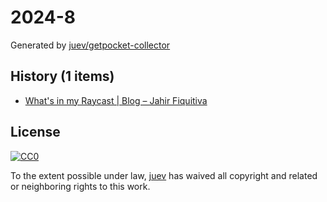 # 2024-8

Generated by [juev/getpocket-collector](https://github.com/juev/getpocket-collector)

## History (1 items)

- [What's in my Raycast | Blog – Jahir Fiquitiva](https://jahir.dev/blog/whats-in-my-raycast)

## License

[![CC0](https://mirrors.creativecommons.org/presskit/buttons/88x31/svg/cc-zero.svg)](https://creativecommons.org/publicdomain/zero/1.0/)

To the extent possible under law, [juev](https://github.com/juev) has waived all copyright and related or neighboring rights to this work.
